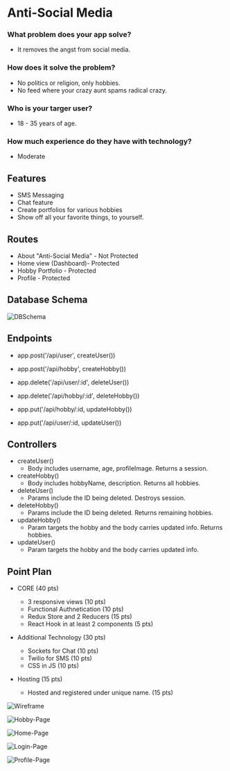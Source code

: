 # Anti-Social Media
### What problem does your app solve?
  - It removes the angst from social media. 

### How does it solve the problem?
  - No politics or religion, only hobbies.  
  - No feed where your crazy aunt spams radical crazy.

### Who is your targer user?
  - 18 - 35 years of age.

### How much experience do they have with technology?
  - Moderate

## Features
  - SMS Messaging
  - Chat feature
  - Create portfolios for various hobbies
  - Show off all your favorite things, to yourself.

## Routes
  - About "Anti-Social Media" - Not Protected
  - Home view (Dashboard)- Protected
  - Hobby Portfolio - Protected
  - Profile - Protected

## Database Schema
![DBSchema](https://github.com/jgibbons7/personal-project/blob/master/public/screenshots/DB-diagram.png)

## Endpoints
  - app.post('/api/user', createUser())
    
  - app.post('/api/hobby', createHobby())
    
  - app.delete('/api/user/:id', deleteUser())
    
  - app.delete('/api/hobby/:id', deleteHobby())
    
  - app.put('/api/hobby/:id, updateHobby())
    
  - app.put('/api/user/:id, updateUser())
    

## Controllers
  - createUser() 
    - Body includes username, age, profileImage. Returns a session.
  - createHobby()
    - Body includes hobbyName, description. Returns all hobbies.
  - deleteUser()
    - Params include the ID being deleted. Destroys session.
  - deleteHobby()
    - Params include the ID being deleted. Returns remaining hobbies.
  - updateHobby()
    - Param targets the hobby and the body carries updated info. Returns hobbies.
  - updateUser()
    - Param targets the hobby and the body carries updated info.

## Point Plan
  - CORE (40 pts)
    - 3 responsive views (10 pts)
    - Functional Authnetication (10 pts)
    - Redux Store and 2 Reducers (15 pts)
    - React Hook in at least 2 components (5 pts)

  - Additional Technology (30 pts)
    - Sockets for Chat (10 pts)
    - Twilio for SMS (10 pts)
    - CSS in JS (10 pts)
  
  - Hosting (15 pts)
    - Hosted and registered under unique name. (15 pts)

![Wireframe](https://github.com/jgibbons7/personal-project/blob/master/public/screenshots/App-map.png)

![Hobby-Page](https://github.com/jgibbons7/personal-project/blob/master/public/screenshots/Hobby-Page.png)

![Home-Page](https://github.com/jgibbons7/personal-project/blob/master/public/screenshots/Home-Page.png)

![Login-Page](https://github.com/jgibbons7/personal-project/blob/master/public/screenshots/Login-Page.png)

![Profile-Page](https://github.com/jgibbons7/personal-project/blob/master/public/screenshots/Profile-Page.png)
